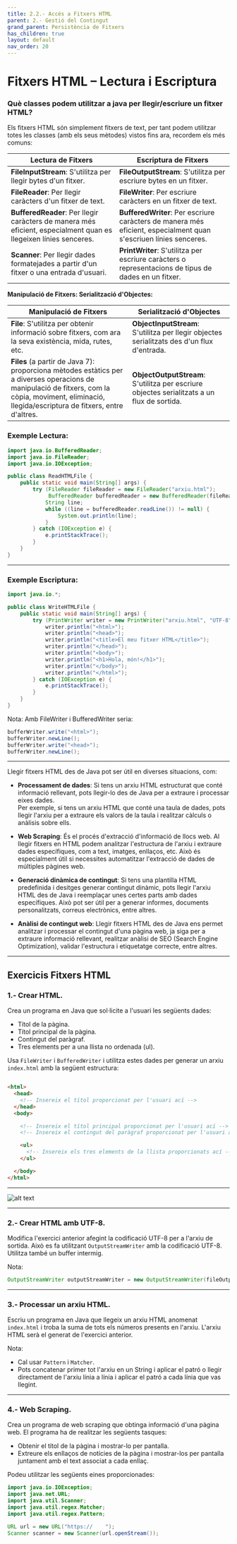 ```yaml
---
title: 2.2.- Accés a Fitxers HTML
parent: 2.- Gestió del Contingut
grand_parent: Persistència de Fitxers
has_children: true
layout: default
nav_order: 20
---
```


# Fitxers HTML – Lectura i Escriptura

### **Què classes podem utilitzar a java per llegir/escriure un fitxer HTML?**

Els fitxers HTML són simplement fitxers de text, per tant podem utilitzar totes les classes (amb els seus mètodes) vistos fins ara, recordem els més comuns:

| Lectura de Fitxers                              | Escriptura de Fitxers                           |
|-------------------------------------------------|-------------------------------------------------|
| **FileInputStream**: S'utilitza per llegir bytes d'un fitxer.  | **FileOutputStream**: S'utilitza per escriure bytes en un fitxer. |
| **FileReader**: Per llegir caràcters d'un fitxer de text. | **FileWriter**: Per escriure caràcters en un fitxer de text. |
| **BufferedReader**: Per llegir caràcters de manera més eficient, especialment quan es llegeixen línies senceres. | **BufferedWriter**: Per escriure caràcters de manera més eficient, especialment quan s'escriuen línies senceres. |
| **Scanner**: Per llegir dades formatejades a partir d'un fitxer o una entrada d'usuari. | **PrintWriter**: S'utilitza per escriure caràcters o representacions de tipus de dades en un fitxer. |

**Manipulació de Fitxers: Serialització d'Objectes:**  
  


| Manipulació de Fitxers                          | Serialització d'Objectes                        |
|-------------------------------------------------|-------------------------------------------------|
| **File**: S'utilitza per obtenir informació sobre fitxers, com ara la seva existència, mida, rutes, etc. | **ObjectInputStream**: S'utilitza per llegir objectes serialitzats des d'un flux d'entrada. |
| **Files** (a partir de Java 7): proporciona mètodes estàtics per a diverses operacions de manipulació de fitxers, com la còpia, moviment, eliminació, llegida/escriptura de fitxers, entre d'altres. | **ObjectOutputStream**: S'utilitza per escriure objectes serialitzats a un flux de sortida. |

### Exemple Lectura:

```java
import java.io.BufferedReader;
import java.io.FileReader;
import java.io.IOException;

public class ReadHTMLFile {
    public static void main(String[] args) {
        try (FileReader fileReader = new FileReader("arxiu.html");
             BufferedReader bufferedReader = new BufferedReader(fileReader)) {
            String line;
            while ((line = bufferedReader.readLine()) != null) {
                System.out.println(line);
            }
        } catch (IOException e) {
            e.printStackTrace();
        }
    }
}
```

---

### Exemple Escriptura:

```java
import java.io.*;

public class WriteHTMLFile {
    public static void main(String[] args) {
        try (PrintWriter writer = new PrintWriter("arxiu.html", "UTF-8")) {
            writer.println("<html>");
            writer.println("<head>");
            writer.println("<title>El meu fitxer HTML</title>");
            writer.println("</head>");
            writer.println("<body>");
            writer.println("<h1>Hola, món!</h1>");
            writer.println("</body>");
            writer.println("</html>");
        } catch (IOException e) {
            e.printStackTrace();
        }
    }
}
```

Nota: Amb FileWriter i BufferedWriter seria:

```java
bufferWriter.write("<html>");
bufferWriter.newLine();
bufferWriter.write("<head>");
bufferWriter.newLine();
```

---

Llegir fitxers HTML des de Java pot ser útil en diverses situacions, com:

- **Processament de dades**: Si tens un arxiu HTML estructurat que conté informació rellevant, pots llegir-lo des de Java per a extraure i processar eixes dades.  
  Per exemple, si tens un arxiu HTML que conté una taula de dades, pots llegir l'arxiu per a extraure els valors de la taula i realitzar càlculs o anàlisis sobre ells.

- **Web Scraping**: És el procés d'extracció d'informació de llocs web. Al llegir fitxers en HTML podem analitzar l'estructura de l'arxiu i extraure dades específiques, com a text, imatges, enllaços, etc. Això és especialment útil si necessites automatitzar l'extracció de dades de múltiples pàgines web.

- **Generació dinàmica de contingut**: Si tens una plantilla HTML predefinida i desitges generar contingut dinàmic, pots llegir l'arxiu HTML des de Java i reemplaçar unes certes parts amb dades específiques. Això pot ser útil per a generar informes, documents personalitzats, correus electrònics, entre altres.

- **Anàlisi de contingut web**: Llegir fitxers HTML des de Java ens permet analitzar i processar el contingut d'una pàgina web, ja siga per a extraure informació rellevant, realitzar anàlisi de SEO (Search Engine Optimization), validar l'estructura i etiquetatge correcte, entre altres.

---




## Exercicis Fitxers HTML

### 1.- Crear HTML.

Crea un programa en Java que sol·licite a l'usuari les següents dades:

- Títol de la pàgina.
- Títol principal de la pàgina.
- Contingut del paràgraf.
- Tres elements per a una llista no ordenada (ul).

Usa `FileWriter` i `BufferedWriter` i utilitza estes dades per generar un arxiu `index.html` amb la següent estructura:

```html

<html>
  <head>
    <!-- Insereix el títol proporcionat per l'usuari ací -->
  </head>
  <body>

    <!-- Insereix el títol principal proporcionat per l'usuari ací -->
    <!-- Insereix el contingut del paràgraf proporcionat per l'usuari ací -->

    <ul>
      <!-- Insereix els tres elements de la llista proporcionats ací -->
    </ul>

  </body>
</html>

```
---


![alt text](../../assets/imatges/html/exercicihtml.png)


---


### 2.- Crear HTML amb UTF-8.

Modifica l'exercici anterior afegint la codificació UTF-8 per a l'arxiu de sortida. Això es fa utilitzant `OutputStreamWriter` amb la codificació UTF-8. Utilitza també un buffer intermig.

Nota:
```java
OutputStreamWriter outputStreamWriter = new OutputStreamWriter(fileOutputStream, "UTF-8");
```

---

### 3.- Processar un arxiu HTML.

Escriu un programa en Java que llegeix un arxiu HTML anomenat `index.html` i troba la suma de tots els números presents en l'arxiu. L'arxiu HTML serà el generat de l'exercici anterior.

Nota:
- Cal usar `Pattern` i `Matcher`.
- Pots concatenar primer tot l'arxiu en un String i aplicar el patró o llegir directament de l'arxiu línia a línia i aplicar el patró a cada línia que vas llegint.

---

### 4.- Web Scraping.

Crea un programa de web scraping que obtinga informació d'una pàgina web. El programa ha de realitzar les següents tasques:

- Obtenir el títol de la pàgina i mostrar-lo per pantalla.
- Extreure els enllaços de notícies de la pàgina i mostrar-los per pantalla juntament amb el text associat a cada enllaç.

Podeu utilitzar les següents eines proporcionades:

```java
import java.io.IOException;
import java.net.URL;
import java.util.Scanner;
import java.util.regex.Matcher;
import java.util.regex.Pattern;

URL url = new URL("https://    ");
Scanner scanner = new Scanner(url.openStream());
```

